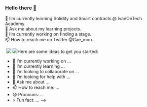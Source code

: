 ### Hello there 👋
🌱 I’m currently learning Solidity and Smart contracts @ IvanOnTech Academy.<br>
💬 Ask me about my learning projects.<br>
🔭 I’m currently working on finding a stage.<br>
📫 How to reach me on Twitter @Gae_mon .

<img src="https://www.codewars.com/users/Dours-d/badges/small" alt="">
<img src="https://komarev.com/ghpvc/?username=dours-d&color=brightgreen&label=visitors&style=flat-square" >
<img src="https://github-readme-stats.vercel.app/api?username=dours-d&count_private=true&show_icons=true&theme=tokionight"
<!--
**Dours-d/Dours-d** is a ✨ _special_ ✨ repository because its `README.md` (this file) appears on your GitHub profile.

Here are some ideas to get you started:

- 🔭 I’m currently working on ...
- 🌱 I’m currently learning ...
- 👯 I’m looking to collaborate on ...
- 🤔 I’m looking for help with ...
- 💬 Ask me about ...
- 📫 How to reach me: ...
- 😄 Pronouns: ...
- ⚡ Fun fact: ...
-->
